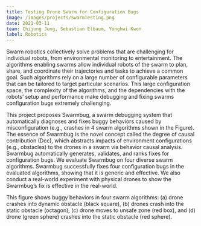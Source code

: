 ```yaml
---
title: Testing Drone Swarm for Configuration Bugs
image: /images/projects/SwarmTesting.png
date: 2021-03-11
team: Chijung Jung, Sebastian Elbaum, Yonghwi Kwon
label: Robotics
---
```


Swarm robotics collectively solve problems that are challenging for individual robots, from environmental monitoring to entertainment. The algorithms enabling swarms allow individual robots of the swarm to plan, share, and coordinate their trajectories and tasks to achieve a common goal. Such algorithms rely on a large number of configurable parameters that can be tailored to target particular scenarios. This large configuration space, the complexity of the algorithms, and the dependencies with the robots’ setup and performance make debugging and fixing swarms configuration bugs extremely challenging.

This project proposes Swarmbug, a swarm debugging system that automatically diagnoses and fixes buggy behaviors caused by misconfiguration (e.g., crashes in 4 swarm algorithms shown in the Figure). The essence of Swarmbug is the novel concept called the degree of causal contribution (Dcc), which abstracts impacts of environment configurations (e.g., obstacles) to the drones in a swarm via behavior causal analysis. Swarmbug automatically generates, validates, and ranks fixes for configuration bugs. We evaluate Swarmbug on four diverse swarm algorithms. Swarmbug successfully fixes four configuration bugs in the evaluated algorithms, showing that it is generic and effective. We also conduct a real-world experiment with physical drones to show the Swarmbug’s fix is effective in the real-world.

This figure shows buggy behaviors in four swarm algorithms: (a) drone crashes into dynamic obstacle (black square), (b) drones crash into the static obstacle (octagon), (c) drone moves to unsafe zone (red box), and (d) drone (green sphere) crashes into the static obstacle (red sphere).
